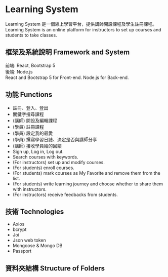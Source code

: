 # Learning System
Learning System 是一個線上學習平台，提供講師開設課程及學生註冊課程。  
Learning System is an online platform for instructors to set up courses and students to take classes.

## 框架及系統說明 Framework and System
前端: React, Bootstrap 5  
後端: Node.js  
React and Bootstrap 5 for Front-end. Node.js for Back-end.

## 功能 Functions
* 註冊、登入、登出
* 關鍵字搜尋課程
* (講師) 開設及編輯課程
* (學員) 註冊課程
* (學員) 設定我的最愛
* (學員) 撰寫學習日誌、決定是否與講師分享
* (講師) 接收學員給的回饋
* Sign up, Log in, Log out.
* Search courses with keywords.
* (For instructors) set up and modify courses.
* (For students) enroll courses.
* (For students) mark courses as My Favorite and remove them from the list.
* (For students) write learning journey and choose whether to share them with instructors.
* (For instructors) receive feedbacks from students.

## 技術 Technologies
* Axios
* bcrypt
* Joi
* Json web token
* Mongoose & Mongo DB
* Passport

## 資料夾結構 Structure of Folders

